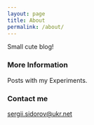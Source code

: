 ```yaml
---
layout: page
title: About
permalink: /about/
---
```


Small cute blog!

### More Information

Posts with my Experiments.

### Contact me

[sergii.sidorov@ukr.net](mailto:sergii.sidorov@ukr.net)
